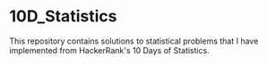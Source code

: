 # 10D_Statistics
This repository contains solutions to statistical problems that I have implemented from HackerRank's 10 Days of Statistics.
